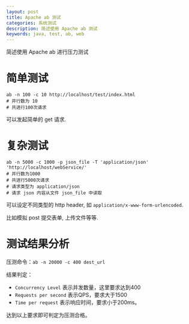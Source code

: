 ```yaml
---
layout: post
title: Apache ab 测试
categories: 系统测试
description: 简述使用 Apache ab 测试
keywords: java, test, ab, web
---
```


简述使用 Apache ab 进行压力测试

# 简单测试

```shell
ab -n 100 -c 10 http://localhost/test/index.html
# 并行数为 10
# 共进行100次请求
```

可以发起简单的 get 请求.

# 复杂测试

```shell
ab -n 5000 -c 1000 -p json_file -T 'application/json' 'http://localhost/webService/'
# 并行数为1000
# 共进行5000次请求
# 请求类型为 application/json
# 请求 json 内容从文件 json_file 中读取
```
可以设定不同类型的 http header, 如 `application/x-www-form-urlencoded`.

比如模拟 post 提交表单, 上传文件等等.

# 测试结果分析

压测命令：`ab -n 20000 -c 400 dest_url`

结果判定： 

- `Concurrency Level` 表示并发数量，这里要求达到400
- `Requests per second` 表示QPS，要求大于1500
- `Time per request` 表示响应时间，要求小于200ms。

达到以上要求即可判定为压测合格。
